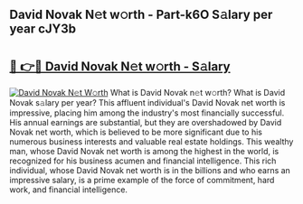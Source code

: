 ## David Novak N𝚎t w𝚘rth - Part-k6O S𝚊lary per year cJY3b

# <h2><a href="http://gc2n4y.nevu.top/?p=David+Novak">🔗 👉🔴 David Novak N𝚎t w𝚘rth - S𝚊lary</a></h2>

[![David Novak N𝚎t W𝚘rth](https://i.imgur.com/Oavwk0R.jpeg)](http://gc2n4y.nevu.top/?p=David+Novak)
What is David Novak n𝚎t w𝚘rth? What is David Novak s𝚊lary per year?
This affluent individual's David Novak net worth is impressive, placing him among the industry's most financially successful. His annual earnings are substantial, but they are overshadowed by David Novak net worth, which is believed to be more significant due to his numerous business interests and valuable real estate holdings. This wealthy man, whose David Novak net worth is among the highest in the world, is recognized for his business acumen and financial intelligence. This rich individual, whose David Novak net worth is in the billions and who earns an impressive salary, is a prime example of the force of commitment, hard work, and financial intelligence.

